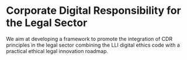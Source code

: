 # Corporate Digital Responsibility for the Legal Sector
We aim at developing a framework to promote the integration of CDR principles in the legal sector combining the LLI digital ethics code with a practical ethical legal innovation roadmap.
